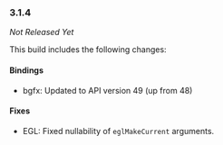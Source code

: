 ### 3.1.4

_Not Released Yet_

This build includes the following changes:

#### Bindings

- bgfx: Updated to API version 49 (up from 48)

#### Fixes

- EGL: Fixed nullability of `eglMakeCurrent` arguments.